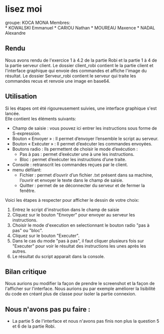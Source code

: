 lisez moi
=========

groupe: KOCA MONA
Membres:  
    * KOWALSKI Emmanuel
    * CARIOU Nathan
    * MOUREAU Maxence
    * NADAL Alexandre

## Rendu

Nous avons rendu de l'exercice 1 à 4.2 de la partie Robi et la partie 1 à 4 de la partie serveur client.
Le dossier client_robi contient le la partie client et l'interface graphique qui envoie des commandes et affiche l'image du résultat.
Le dossier Serveur_robi contient le serveur qui traite les commandes recus et renvoie une image en base64.

## Utilisation

Si les étapes ont été rigoureusement suivies, une interface graphique s'est lancée.  
Elle contient les éléments suivants:
- Champ de saisie : vous pouvez ici entrer les instructions sous forme de S-expression.
- Bouton « Envoyer » : Il permet d’envoyer l’ensemble le script au serveur.
- Bouton « Exécuter » : Il permet d’exécuter les commandes envoyées.
- Boutons radio : Ils permettent de choisir le mode d’exécution : 
    * Pas à pas : permet d’exécuter une à une les instructions.
    * Bloc : permet d’exécuter les instructions d’une traite.
- Console :  retranscrit les commandes reçues par le client. 
- menu défilant:
    * Fichier : permet d’ouvrir d’un fichier .txt présent dans sa machine, l’ouvrir et envoyer le texte dans le champ de saisie.
    * Quitter : permet de se déconnecter du serveur et de fermer la fenêtre.

Voici les étapes à respecter pour afficher le dessin de votre choix:
1. Entrez le script d'instruction dans le champ de saisie
2. Cliquez sur le bouton "Envoyer" pour envoyer au serveur les instructions.
3. Choisir le mode d'execution en selectionnant le bouton radio "pas à pas" ou "bloc".
4. Cliquez sur le bouton "Executer".
5. Dans le cas du mode "pas à pas", il faut cliquer plusieurs fois sur "Executer" pour voir le résultat des instructions les unes après les autres.
6. Le résultat du script apparait dans la console.

## Bilan critique

Nous aurions pu modifier la façon de prendre le screenshot et la façon de l'afficher sur l'interface. Nous aurions pu par exemple améliorer la lisibilité du code en créant plus de classe pour isoler la partie connexion.

## Nous n'avons pas pu faire :
- La partie 5 de l'interface et nous n'avons pas finis non plus la question 5 et 6 de la partie Robi.



